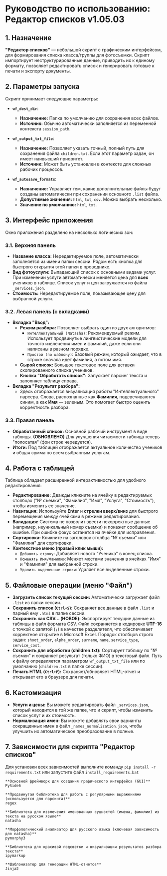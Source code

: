 # Руководство по использованию: Редактор списков v1.05.03

## 1. Назначение

**"Редактор списков"** — небольшой скрипт с графическим интерфейсом, для формирования списка класса/группы для фотосъемки. Скрипт импортирует неструктурированные данные, приводить их к единому формату, позволяет редактировать список и генерировать готовые к печати и экспорту документы.

## 2. Параметры запуска

Скрипт принимает следующие параметры:

-   **`wf_dest_dir`**:
    -   **Назначение:** Папка по умолчанию для сохранения всех файлов.
    -   **Источник:** Обычно автоматически заполняется из переменной контекста `session_path`.

-   **`wf_output_txt_file`**:
    -   **Назначение:** Позволяет указать точный, полный путь для сохранения файла `children.txt`. Если этот параметр задан, он имеет наивысший приоритет.
    -   **Источник:** Может быть установлен в контексте для сложных рабочих процессов.

-   **`wf_autosave_formats`**:
    -   **Назначение:** Управляет тем, какие дополнительные файлы будут созданы автоматически при сохранении основного `.list` файла.
    -   **Допустимые значения:** `html`, `txt`, `csv`. Можно выбрать несколько.
    -   **Значение по умолчанию:** `html`, `txt`.
	

## 3. Интерфейс приложения

Окно приложения разделено на несколько логических зон:

### 3.1. Верхняя панель
-   **Название класса:** Нередактируемое поле, автоматически заполняется из имени папки сессии. Рядом есть кнопка для быстрого открытия этой папки в проводнике.
-   **Вид фотоуслуги:** Выпадающий список с основными видами услуг. При изменении услуги автоматически меняется цена для **всех** учеников в таблице. Список услуг и цен загружается из файла `_services.json`.
-   **Стоимость:** Нередактируемое поле, показывающее цену для выбранной услуги.

### 3.2. Левая панель (с вкладками)
-   **Вкладка "Ввод":**
    -   **Режим разбора:** Позволяет выбрать один из двух алгоритмов:
        -   `Интеллектуальный (Natasha)`: Рекомендуемый режим. Использует продвинутые лингвистические модели для точного извлечения имен и фамилий, даже если они написаны в разном порядке.
        -   `Простой (по шаблону)`: Базовый режим, который ожидает, что в строке сначала идет фамилия, а потом имя.
    -   **Сырой список:** Большое текстовое поле для вставки скопированного списка учеников.
    -   **Кнопка "Обработать список":** Запускает парсинг текста и заполняет таблицу справа.
-   **Вкладка "Результат разбора":**
    -   Здесь отображается визуализация работы "Интеллектуального" парсера. Слова, распознанные как **Фамилия**, подсвечиваются синим, а как **Имя** — зеленым. Это помогает быстро оценить корректность разбора.

### 3.3. Правая панель
-   **Обработанный список:** Основной рабочий инструмент в виде таблицы. **(ОБНОВЛЕНО)** Для улучшения читаемости таблица теперь "полосатая" (фон строк чередуется).
-   **Итоги:** Под таблицей отображается актуальное количество учеников и общая сумма по всем выбранным услугам.

## 4. Работа с таблицей

Таблица обладает расширенной интерактивностью для удобного редактирования:

-   **Редактирование:** Дважды кликните на ячейку в редактируемых столбцах ("№ съемки", "Фамилия", "Имя", "Услуга", "Стоимость"), чтобы изменить ее значение.
-   **Навигация:** Используйте **Enter** и **стрелки вверх/вниз** для быстрого перемещения между ячейками в режиме редактирования.
-   **Валидация:** Система не позволит ввести некорректные данные (например, неуникальный номер съемки) и покажет сообщение об ошибке. При ошибке фокус останется на ячейке для исправления.
-   **Сортировка:** Кликните на заголовок столбца "№ съемки" или "Фамилия" для сортировки.
-   **Контекстное меню (правый клик мыши):**
    -   `Добавить строку`: Добавляет нового "Ученика" в конец списка.
    -   `Поменять Имя/Фамилию`: Меняет местами значения в ячейках "Имя" и "Фамилия" для выбранной строки.
    -   `Удалить выделенные строки`: Удаляет все выделенные строки.

## 5. Файловые операции (меню "Файл")

-   **Загрузить список текущей сессии:** Автоматически загружает файл `.list` из папки сессии.
-   **Сохранить список (`Ctrl+S`):** Сохраняет все данные в файл `.list` и парный ему `.html` в папке сессии.
-   **Сохранить как CSV... (НОВОЕ):** Экспортирует текущие данные из таблицы в файл формата CSV. Файл сохраняется в кодировке **UTF-16** с точкой с запятой (`;`) в качестве разделителя, что обеспечивает корректное открытие в Microsoft Excel. Порядок столбцов строго задан: `shoot_order`, `alpha_order`, `surname`, `name`, `service_type`, `service_cost`.
-   **Сохранить для обработки (children.txt):** Сортирует таблицу по "№ съемки" и сохраняет результат (только ФИО) в текстовый файл. Путь к файлу определяется параметром `wf_output_txt_file` или по умолчанию (`children.txt` в папке сессии).
-   **Печать HTML (`Ctrl+P`):** Сохраняет/обновляет HTML-отчет и открывает его в браузере для печати.

## 6. Кастомизация

-   **Услуги и цены:** Вы можете редактировать файл `_services.json`, который находится в той же папке, что и скрипт, чтобы изменить список услуг и их стоимость.
-   **Нормализация имен:** Вы можете добавлять свои варианты сокращенных имен в файл `_names_normalization.json`, чтобы улучшить их автоматическое преобразование в полные.

## 7.  Зависимости для скрипта "Редактор списков"

Для установки всех зависимостей выполните команду `pip install -r requirements.txt` или запустите файл `install_requirements.bat`

	**Основной фреймворк для создания графического интерфейса (GUI)**
	PySide6

	**Продвинутая библиотека для работы с регулярными выражениями (используется для парсинга)**
	regex

	**Библиотека для извлечения именованных сущностей (имена, фамилии) из текста на русском языке**
	natasha

	**Морфологический анализатор для русского языка (ключевая зависимость для natasha)**
	pymorphy3

	**Библиотека для красивой подсветки и визуализации результатов разбора текста**
	ipymarkup

	**Шаблонизатор для генерации HTML-отчетов**
	Jinja2